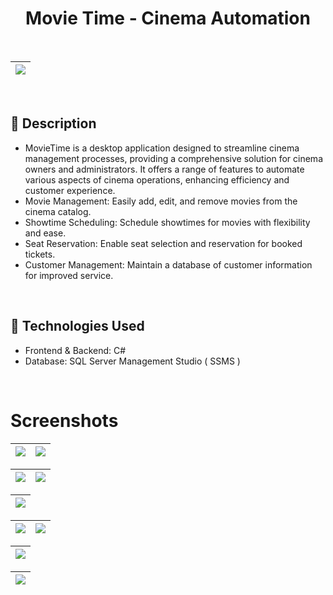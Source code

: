 <div align="center">
      <h1> 
            Movie Time - Cinema Automation
            <br/>
      </h1>
</div>

<br/>

| <img src="https://github.com/achrafelmasoudi/MovieTime_CinemaAutomation/assets/154275618/e3dc524e-19ce-4ad5-a862-398899b27318"> |
| ---------------------------------------------- |

<br/>

<div>
<h2>🌟 Description</h2>

 - MovieTime is a desktop application designed to streamline cinema management processes, providing a comprehensive solution for cinema owners and administrators. It offers a range of features to automate various aspects of cinema operations, enhancing efficiency and customer experience.
- Movie Management: Easily add, edit, and remove movies from the cinema catalog.
- Showtime Scheduling: Schedule showtimes for movies with flexibility and ease.
- Seat Reservation: Enable seat selection and reservation for booked tickets.
- Customer Management: Maintain a database of customer information for improved service.
</div>
<br/> 

<div>
<h2>🚀 Technologies Used</h2>
      
- Frontend & Backend: C#
- Database: SQL Server Management Studio ( SSMS )
</div>

<br/> 

# Screenshots
<img src="https://github.com/achrafelmasoudi/MovieTime_CinemaAutomation/assets/154275618/11d92ee0-92eb-4dac-8ff0-90dd763a2a35"> | <img src="https://github.com/achrafelmasoudi/MovieTime_CinemaAutomation/assets/154275618/10b68e29-6d68-4da8-a639-1f4d791ce17b"> |
| ---------------------------------------------- | ---------------------------------------------- |

 <img src="https://github.com/achrafelmasoudi/MovieTime_CinemaAutomation/assets/154275618/dab8d925-27be-4cda-9b84-89423ba48e53"> | <img src="https://github.com/achrafelmasoudi/MovieTime_CinemaAutomation/assets/154275618/155c7b03-8a5c-4ab8-8554-1857f478f715"> |
| ---------------------------------------------- | -------------------------------------------- |

| <img src="https://github.com/achrafelmasoudi/MovieTime_CinemaAutomation/assets/154275618/9c0171b0-cf92-47df-bda4-23d1387e86d8"> |
| ---------------------------------------------- |

<img src="https://github.com/achrafelmasoudi/MovieTime_CinemaAutomation/assets/154275618/5ee27bf1-5d51-43c3-9fe9-d94b2eaca6cb"> | <img src="https://github.com/achrafelmasoudi/MovieTime_CinemaAutomation/assets/154275618/debfe449-b98d-4371-b30a-5104d8c3abb9"> |
| ---------------------------------------------- | -------------------------------------------- |

| <img src="https://github.com/achrafelmasoudi/MovieTime_CinemaAutomation/assets/154275618/efc09f26-0d79-49ed-befb-97d866fd52a3"> |
| ---------------------------------------------- |

| <img src="https://github.com/achrafelmasoudi/MovieTime_CinemaAutomation/assets/154275618/a4150c84-c676-4cd6-b108-4832fb3a7bcd"> |
| ---------------------------------------------- |



